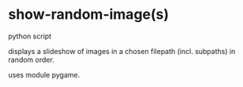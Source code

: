 # show-random-image(s)

python script

displays a slideshow of images in a chosen filepath (incl. subpaths) in random order.

uses module pygame.
